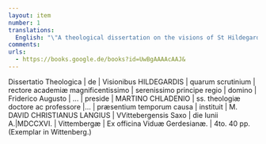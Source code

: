```yaml
---
layout: item
number: 1
translations:
  English: "\"A theological dissertation on the visions of St Hildegard, the examination of which M. David Christianus Langius Saxon of Wittenberg began in the most serene reign of the prince-elector Frederick Augustus and under the leadership of Martinus Chladenius, teacher and professor of holy theology.\"  From the printery of Vidua Gardensia in June 1716 at Wittenberg. 4to.  40pp. (Copy in Wittenberg)  [Trans. J. Docking]"
comments:
urls:
  - https://books.google.de/books?id=UwBgAAAAcAAJ&
---
```


Dissertatio Theologica \| de \| Visionibus HILDEGARDIS \| quarum scrutinium \| rectore academiæ magnificentissimo \| serenissimo principe regio \| domino \| Friderico Augusto \| ... \| preside \| MARTINO CHLADENIO \| ss. theologiæ doctore ac professore \|... \| præsentium temporum causa \| instituit \| M. DAVID CHRISTIANUS LANGIUS \| VVittebergensis Saxo \| die Iunii A.\|MDCCXVI. \| Vittembergæ \| Ex officina Viduæ Gerdesianæ. \| 4to. 40 pp. (Exemplar in Wittenberg.)
